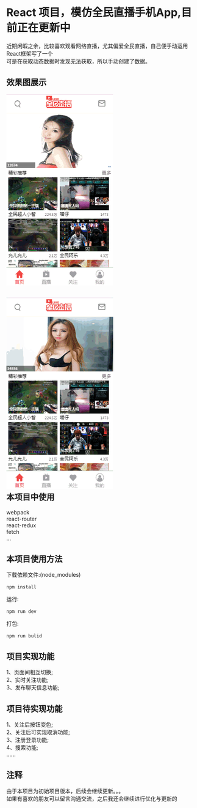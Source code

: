 React 项目，模仿全民直播手机App,目前正在更新中
===============================================

近期闲暇之余，比较喜欢观看网络直播，尤其偏爱全民直播，自己便手动运用React框架写了一个<br/>
可是在获取动态数据时发现无法获取，所以手动创建了数据。<br/>

效果图展示
--------------------------------------------
![](https://github.com/pandaClose/myHoney/raw/master/photo/1.gif)
<br/>

![](https://github.com/pandaClose/myHoney/raw/master/photo/2.gif)
<br/>
本项目中使用
-----------------------------------------------

webpack<br/>
react-router<br/>
react-redux<br/>
fetch<br/>
...

本项目使用方法
-------------------------------------------------------

下载依赖文件:(node_modules)<br/>
```npm
npm install
```
运行:<br/>
```npm
npm run dev
```
打包:<br/>
```npm
npm run bulid
```

项目实现功能
--------------------------------------------------

1、页面间相互切换;<br/>
2、实时关注功能;<br/>
3、发布聊天信息功能;<br/>

项目待实现功能
--------------------------------------------------------

1、关注后按钮变色;<br/>
2、关注后可实现取消功能;<br/>
3、注册登录功能;<br/>
4、搜索功能;<br/>
......

注释
--------------------------------------------------------------

由于本项目为初始项目版本，后续会继续更新。。。<br/>
如果有喜欢的朋友可以留言沟通交流，之后我还会继续进行优化与更新的<br/>
